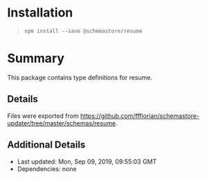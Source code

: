 # Installation
> `npm install --save @schemastore/resume`

# Summary
This package contains type definitions for resume.

## Details
Files were exported from https://github.com/ffflorian/schemastore-updater/tree/master/schemas/resume.

## Additional Details
* Last updated: Mon, Sep 09, 2019, 09:55:03 GMT
* Dependencies: none
